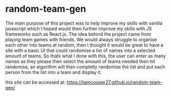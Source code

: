 # random-team-gen

The main purpose of this project was to help improve my skills with vanilla javascript which I hoped would then further improve my skills with JS frameworks such as React.js.
The idea behind the project came from playing team games with friends. We would always struggle to organise each other into teams at random, then I thought it would be great to have a site with a basic UI that could randomise a list of names into a selected amount of teams. So thats what I done with this, the user can enter as many names as they please then select the amount of teams needed then hit randomise, an algorithm will then completly randomise the list and put each person from the list into a team and display it. 

this site can be accessed at: https://liamcooper27.github.io/random-team-gen/
